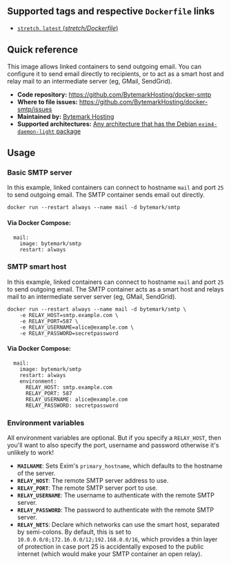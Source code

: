 ## Supported tags and respective `Dockerfile` links

* [`stretch`, `latest` (*stretch/Dockerfile*)](https://github.com/BytemarkHosting/docker-smtp/blob/master/stretch/Dockerfile)

## Quick reference

This image allows linked containers to send outgoing email. You can configure
it to send email directly to recipients, or to act as a smart host and relay
mail to an intermediate server (eg, GMail, SendGrid).

* **Code repository:**
  https://github.com/BytemarkHosting/docker-smtp
* **Where to file issues:**
  https://github.com/BytemarkHosting/docker-smtp/issues
* **Maintained by:**
  [Bytemark Hosting](https://www.bytemark.co.uk)
* **Supported architectures:**
  [Any architecture that has the Debian `exim4-daemon-light` package](https://packages.debian.org/stretch/exim4-daemon-light)

## Usage

### Basic SMTP server

In this example, linked containers can connect to hostname `mail` and port `25`
to send outgoing email. The SMTP container sends email out directly.

```
docker run --restart always --name mail -d bytemark/smtp

```

#### Via Docker Compose:

```
  mail:
    image: bytemark/smtp
    restart: always

```

### SMTP smart host

In this example, linked containers can connect to hostname `mail` and port `25`
to send outgoing email. The SMTP container acts as a smart host and relays mail
to an intermediate server server (eg, GMail, SendGrid).

```
docker run --restart always --name mail -d bytemark/smtp \
    -e RELAY_HOST=smtp.example.com \
    -e RELAY_PORT=587 \
    -e RELAY_USERNAME=alice@example.com \
    -e RELAY_PASSWORD=secretpassword

```

#### Via Docker Compose:

```
  mail:
    image: bytemark/smtp
    restart: always
    environment:
      RELAY_HOST: smtp.example.com
      RELAY_PORT: 587
      RELAY_USERNAME: alice@example.com
      RELAY_PASSWORD: secretpassword

```

### Environment variables

All environment variables are optional. But if you specify a `RELAY_HOST`, then
you'll want to also specify the port, username and password otherwise it's
unlikely to work!

* **`MAILNAME`**: Sets Exim's `primary_hostname`, which defaults to the
  hostname of the server.
* **`RELAY_HOST`**: The remote SMTP server address to use.
* **`RELAY_PORT`**: The remote SMTP server port to use.
* **`RELAY_USERNAME`**: The username to authenticate with the remote SMTP
  server.
* **`RELAY_PASSWORD`**: The password to authenticate with the remote SMTP
  server.
* **`RELAY_NETS`**: Declare which networks can use the smart host, separated by
  semi-colons. By default, this is set to
  `10.0.0.0/8;172.16.0.0/12;192.168.0.0/16`, which provides a thin layer of
  protection in case port 25 is accidentally exposed to the public internet
  (which would make your SMTP container an open relay).

